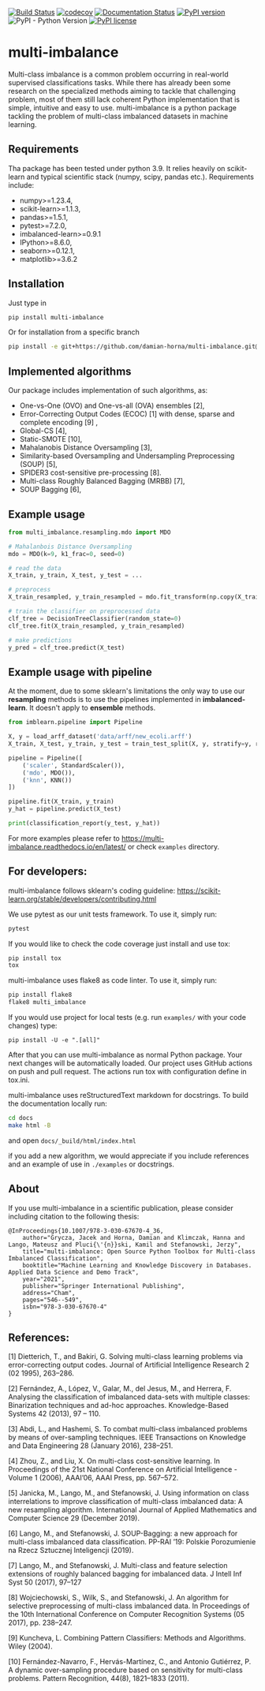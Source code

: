 [![Build Status](https://travis-ci.org/damian-horna/multi-imbalance.svg?branch=master)](https://travis-ci.org/damian-horna/multi-imbalance)
[![codecov](https://codecov.io/gh/damian-horna/multi-imbalance/branch/master/graph/badge.svg)](https://codecov.io/gh/damian-horna/multi-imbalance)
[![Documentation Status](https://readthedocs.org/projects/multi-imbalance/badge/?version=latest)](https://multi-imbalance.readthedocs.io/en/latest/?badge=latest)
[![PyPI version](https://badge.fury.io/py/multi-imbalance.svg)](https://badge.fury.io/py/multi-imbalance)
![PyPI - Python Version](https://img.shields.io/pypi/pyversions/multi-imbalance)
[![PyPI license](https://img.shields.io/pypi/l/ansicolortags.svg)](https://pypi.python.org/pypi/ansicolortags/)

# multi-imbalance
Multi-class imbalance is a common problem occurring in real-world supervised classifications tasks. While there has already been some research on the specialized methods aiming to tackle that challenging problem, most of them still lack coherent Python implementation that is simple, intuitive and easy to use.
multi-imbalance is a python package tackling the problem of multi-class imbalanced datasets in machine learning.
## Requirements
Tha package has been tested under python 3.9. It relies heavily on scikit-learn and typical scientific stack (numpy, scipy, pandas etc.).
Requirements include:
* numpy>=1.23.4,
* scikit-learn>=1.1.3,
* pandas>=1.5.1,
* pytest>=7.2.0,
* imbalanced-learn>=0.9.1
* IPython>=8.6.0,
* seaborn>=0.12.1,
* matplotlib>=3.6.2


## Installation
Just type in
```bash
pip install multi-imbalance
```
Or for installation from a specific branch 
```bash
pip install -e git+https://github.com/damian-horna/multi-imbalance.git@<branch>#egg=multi-imbalance
```

## Implemented algorithms
Our package includes implementation of such algorithms, as: 
* One-vs-One (OVO) and One-vs-all (OVA) ensembles [2],
* Error-Correcting Output Codes (ECOC) [1] with dense, sparse and complete encoding [9] ,
* Global-CS [4],
* Static-SMOTE [10],
* Mahalanobis Distance Oversampling [3],
* Similarity-based Oversampling and Undersampling Preprocessing (SOUP) [5],
* SPIDER3 cost-sensitive pre-processing [8].
* Multi-class Roughly Balanced Bagging (MRBB) [7],
* SOUP Bagging [6],

## Example usage
```python
from multi_imbalance.resampling.mdo import MDO

# Mahalanbois Distance Oversampling
mdo = MDO(k=9, k1_frac=0, seed=0)

# read the data
X_train, y_train, X_test, y_test = ...

# preprocess
X_train_resampled, y_train_resampled = mdo.fit_transform(np.copy(X_train), np.copy(y_train))

# train the classifier on preprocessed data
clf_tree = DecisionTreeClassifier(random_state=0)
clf_tree.fit(X_train_resampled, y_train_resampled)

# make predictions
y_pred = clf_tree.predict(X_test)
```

## Example usage with pipeline
At the moment, due to some sklearn's limitations the only way to use our **resampling** methods is to use the pipelines 
implemented in **imbalanced-learn**. It doesn't apply to **ensemble** methods.
```python
from imblearn.pipeline import Pipeline

X, y = load_arff_dataset('data/arff/new_ecoli.arff')
X_train, X_test, y_train, y_test = train_test_split(X, y, stratify=y, random_state=42)

pipeline = Pipeline([
    ('scaler', StandardScaler()),
    ('mdo', MDO()),
    ('knn', KNN())
])

pipeline.fit(X_train, y_train)
y_hat = pipeline.predict(X_test)

print(classification_report(y_test, y_hat))
```

For more examples please refer to https://multi-imbalance.readthedocs.io/en/latest/ or check `examples` directory.

## For developers:
multi-imbalance follows sklearn's coding guideline: https://scikit-learn.org/stable/developers/contributing.html

We use pytest as our unit tests framework. To use it, simply run:
```bash
pytest
```

If you would like to check the code coverage just install and use tox:
```bash
pip install tox
tox
```
multi-imbalance uses flake8 as code linter. To use it, simply run:
```bash
pip install flake8
flake8 multi_imbalance
```
If you would use project for local tests (e.g. run `examples/` with your code changes) type:
```
pip install -U -e ".[all]"
```
After that you can use multi-imbalance as normal Python package. Your next changes will be automatically loaded.
Our project uses GitHub actions on push and pull request. The actions run tox with configuration define in tox.ini.

multi-imbalance uses reStructuredText markdown for docstrings. To build the documentation locally run:
```bash
cd docs
make html -B
```
and open `docs/_build/html/index.html`

if you add a new algorithm, we would appreciate if you include references and an example of use in `./examples` or docstrings.

## About
If you use multi-imbalance in a scientific publication, please consider including
citation to the following thesis:

```
@InProceedings{10.1007/978-3-030-67670-4_36,
    author="Grycza, Jacek and Horna, Damian and Klimczak, Hanna and Lango, Mateusz and Pluci{\'{n}}ski, Kamil and Stefanowski, Jerzy",
    title="multi-imbalance: Open Source Python Toolbox for Multi-class Imbalanced Classification",
    booktitle="Machine Learning and Knowledge Discovery in Databases. Applied Data Science and Demo Track",
    year="2021",
    publisher="Springer International Publishing",
    address="Cham",
    pages="546--549",
    isbn="978-3-030-67670-4"
}
```

## References:

[1] Dietterich, T., and Bakiri, G. Solving multi-class learning problems via error-correcting output codes. Journal of Artificial Intelligence Research 2 (02 1995), 263–286.

[2] Fernández, A., López, V., Galar, M., del Jesus, M., and Herrera, F. Analysing the classification of imbalanced data-sets with multiple classes: Binarization techniques and ad-hoc approaches. Knowledge-Based Systems 42 (2013), 97 – 110.

[3] Abdi, L., and Hashemi, S. To combat multi-class imbalanced problems by means of over-sampling techniques. IEEE Transactions on Knowledge and Data Engineering 28 (January 2016), 238–251.

[4] Zhou, Z., and Liu, X. On multi-class cost-sensitive learning. In Proceedings of the 21st National Conference on Artificial Intelligence - Volume 1 (2006), AAAI’06, AAAI Press, pp. 567–572.

[5] Janicka, M., Lango, M., and Stefanowski, J. Using information on class interrelations to improve classification of multi-class imbalanced data: A new resampling algorithm. International Journal of Applied Mathematics and Computer Science 29 (December 2019).

[6] Lango, M., and Stefanowski, J. SOUP-Bagging: a new approach for multi-class imbalanced data classification. PP-RAI ’19: Polskie Porozumienie na Rzecz Sztucznej Inteligencji (2019).

[7] Lango, M., and Stefanowski, J. Multi-class and feature selection extensions of roughly balanced bagging for imbalanced data. J Intell Inf Syst 50 (2017), 97–127

[8] Wojciechowski, S., Wilk, S., and Stefanowski, J. An algorithm for selective preprocessing of multi-class imbalanced data. In Proceedings of the 10th International Conference on Computer Recognition Systems (05 2017), pp. 238–247.

[9] Kuncheva, L. Combining Pattern Classifiers: Methods and Algorithms. Wiley (2004).

[10] Fernández-Navarro, F., Hervás-Martínez, C., and Antonio Gutiérrez, P. A dynamic over-sampling procedure based on sensitivity for multi-class problems. Pattern Recognition, 44(8), 1821–1833 (2011).
